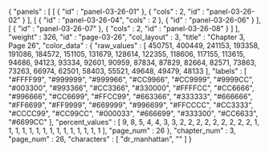 {
  "panels" : [
    [
      {
        "id" : "panel-03-26-01"
      },
      {
        "cols" : 2,
        "id" : "panel-03-26-02"
      }
    ],
    [
      {
        "id" : "panel-03-26-04",
        "cols" : 2
      },
      {
        "id" : "panel-03-26-06"
      }
    ],
    [
      {
        "id" : "panel-03-26-07"
      },
      {
        "cols" : 2,
        "id" : "panel-03-26-08"
      }
    ]
  ],
  "weight" : 326,
  "id" : "page-03-26",
  "col_layout" : 3,
  "title" : "Chapter 3, Page 26",
  "color_data" : {
    "raw_values" : [
      450751,
      400449,
      241153,
      193358,
      191086,
      184572,
      151105,
      131679,
      128614,
      122355,
      118606,
      117155,
      113615,
      94686,
      94123,
      93334,
      92601,
      90959,
      87834,
      87829,
      82664,
      82571,
      73863,
      73263,
      66974,
      62501,
      58403,
      55521,
      49648,
      49479,
      48133
    ],
    "labels" : [
      "#FFFF99",
      "#999999",
      "#999966",
      "#CC9966",
      "#CC9999",
      "#9999CC",
      "#003300",
      "#993366",
      "#CC3366",
      "#330000",
      "#FFFFCC",
      "#CC6666",
      "#996666",
      "#CC6699",
      "#FFCC99",
      "#663366",
      "#333333",
      "#666666",
      "#FF6699",
      "#FF9999",
      "#669999",
      "#996699",
      "#FFCCCC",
      "#CC3333",
      "#CCCC99",
      "#CC99CC",
      "#000033",
      "#666699",
      "#333300",
      "#CC6633",
      "#6699CC"
    ],
    "percent_values" : [
      9,
      8,
      5,
      4,
      4,
      3,
      3,
      2,
      2,
      2,
      2,
      2,
      2,
      2,
      2,
      2,
      1,
      1,
      1,
      1,
      1,
      1,
      1,
      1,
      1,
      1,
      1,
      1,
      1,
      1,
      1
    ],
    "page_num" : 26
  },
  "chapter_num" : 3,
  "page_num" : 26,
  "characters" : [
    "dr_manhattan",
    ""
  ]
}
